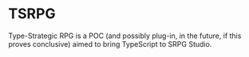 # TSRPG

Type-Strategic RPG is a POC (and possibly plug-in, in the future, if this proves conclusive) aimed to bring TypeScript to SRPG Studio.
